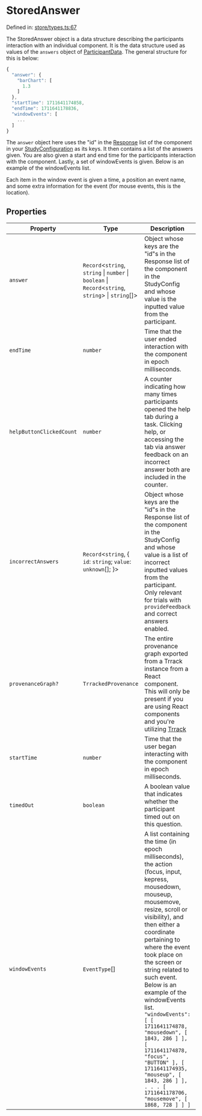 # StoredAnswer

Defined in: [store/types.ts:67](https://github.com/revisit-studies/study/blob/91e343153031618f8f5789851e5b25c288bf8f4a/src/store/types.ts#L67)

The StoredAnswer object is a data structure describing the participants interaction with an individual component. It is the data structure used as values of the `answers` object of [ParticipantData](../ParticipantData). The general structure for this is below:

```js
{
  "answer": {
    "barChart": [
      1.3
    ]
  },
  "startTime": 1711641174858,
  "endTime": 1711641178836,
  "windowEvents": [
    ...
  ]
}
```
The `answer` object here uses the "id" in the [Response](../BaseResponse) list of the component in your [StudyConfiguration](../StudyConfig) as its keys. It then contains a list of the answers given. You are also given a start and end time for the participants interaction with the component. Lastly, a set of windowEvents is given. Below is an example of the windowEvents list.

Each item in the window event is given a time, a position an event name, and some extra information for the event (for mouse events, this is the location).

## Properties

| Property | Type | Description | Defined in |
| ------ | ------ | ------ | ------ |
| <a id="answer"></a> `answer` | `Record`\<`string`, `string` \| `number` \| `boolean` \| `Record`\<`string`, `string`\> \| `string`[]\> | Object whose keys are the "id"s in the Response list of the component in the StudyConfig and whose value is the inputted value from the participant. | [store/types.ts:69](https://github.com/revisit-studies/study/blob/91e343153031618f8f5789851e5b25c288bf8f4a/src/store/types.ts#L69) |
| <a id="endtime"></a> `endTime` | `number` | Time that the user ended interaction with the component in epoch milliseconds. | [store/types.ts:75](https://github.com/revisit-studies/study/blob/91e343153031618f8f5789851e5b25c288bf8f4a/src/store/types.ts#L75) |
| <a id="helpbuttonclickedcount"></a> `helpButtonClickedCount` | `number` | A counter indicating how many times participants opened the help tab during a task. Clicking help, or accessing the tab via answer feedback on an incorrect answer both are included in the counter. | [store/types.ts:111](https://github.com/revisit-studies/study/blob/91e343153031618f8f5789851e5b25c288bf8f4a/src/store/types.ts#L111) |
| <a id="incorrectanswers"></a> `incorrectAnswers` | `Record`\<`string`, \{ `id`: `string`; `value`: `unknown`[]; \}\> | Object whose keys are the "id"s in the Response list of the component in the StudyConfig and whose value is a list of incorrect inputted values from the participant. Only relevant for trials with `provideFeedback` and correct answers enabled. | [store/types.ts:71](https://github.com/revisit-studies/study/blob/91e343153031618f8f5789851e5b25c288bf8f4a/src/store/types.ts#L71) |
| <a id="provenancegraph"></a> `provenanceGraph?` | `TrrackedProvenance` | The entire provenance graph exported from a Trrack instance from a React component. This will only be present if you are using React components and you're utilizing [Trrack](https://apps.vdl.sci.utah.edu/trrack) | [store/types.ts:77](https://github.com/revisit-studies/study/blob/91e343153031618f8f5789851e5b25c288bf8f4a/src/store/types.ts#L77) |
| <a id="starttime"></a> `startTime` | `number` | Time that the user began interacting with the component in epoch milliseconds. | [store/types.ts:73](https://github.com/revisit-studies/study/blob/91e343153031618f8f5789851e5b25c288bf8f4a/src/store/types.ts#L73) |
| <a id="timedout"></a> `timedOut` | `boolean` | A boolean value that indicates whether the participant timed out on this question. | [store/types.ts:109](https://github.com/revisit-studies/study/blob/91e343153031618f8f5789851e5b25c288bf8f4a/src/store/types.ts#L109) |
| <a id="windowevents"></a> `windowEvents` | `EventType`[] | A list containing the time (in epoch milliseconds), the action (focus, input, kepress, mousedown, mouseup, mousemove, resize, scroll or visibility), and then either a coordinate pertaining to where the event took place on the screen or string related to such event. Below is an example of the windowEvents list. `"windowEvents": [ [ 1711641174878, "mousedown", [ 1843, 286 ] ], [ 1711641174878, "focus", "BUTTON" ], [ 1711641174935, "mouseup", [ 1843, 286 ] ], . . . [ 1711641178706, "mousemove", [ 1868, 728 ] ] ]` | [store/types.ts:107](https://github.com/revisit-studies/study/blob/91e343153031618f8f5789851e5b25c288bf8f4a/src/store/types.ts#L107) |
